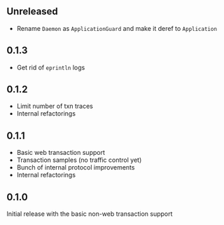 ## Unreleased

- Rename `Daemon` as `ApplicationGuard` and make it deref to `Application`

## 0.1.3

- Get rid of `eprintln` logs

## 0.1.2

- Limit number of txn traces
- Internal refactorings

## 0.1.1

- Basic web transaction support
- Transaction samples (no traffic control yet)
- Bunch of internal protocol improvements
- Internal refactorings

## 0.1.0

Initial release with the basic non-web transaction support